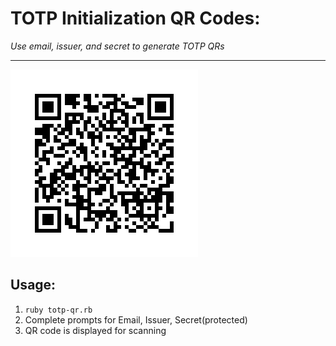 # TOTP Initialization QR Codes: 
_Use email, issuer, and secret to generate TOTP QRs_  

---  

[![repo](.qr.png)](https://github.com/deftclaw/totp-qr)  
## Usage: 
1. `ruby totp-qr.rb`  
2. Complete prompts for Email, Issuer, Secret(protected)
3. QR code is displayed for scanning  
